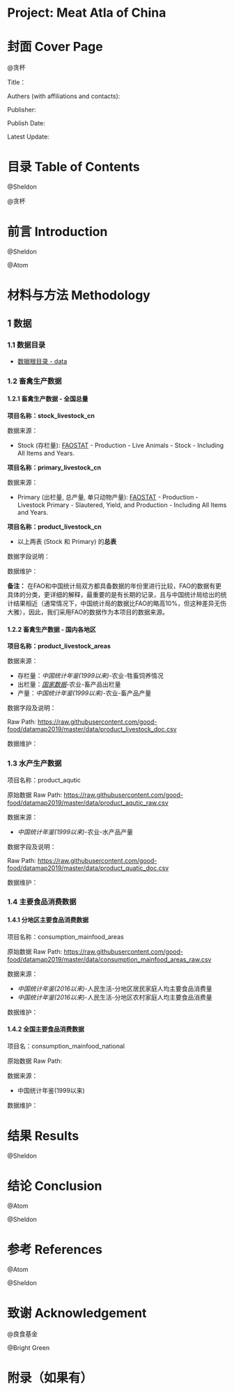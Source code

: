 # **Project: Meat Atla of China**

# **封面 Cover Page**
@贪杯

Title：

Authers (with affiliations and contacts):

Publisher:

Publish Date:

Latest Update:




# **目录 Table of Contents**
@Sheldon

@贪杯

# **前言 Introduction**
@Sheldon

@Atom

# **材料与方法 Methodology**

## **1 数据**

### **1.1 数据目录**
 
- [数据根目录 - data](https://github.com/good-food/datamap2019/tree/master/data)
    
### **1.2 畜禽生产数据**
#### 1.2.1 畜禽生产数据 - 全国总量
**项目名称：stock_livestock_cn**

数据来源：
- Stock (存栏量): [FAOSTAT](http://www.fao.org/faostat/en/#data) - Production - Live Animals - Stock - Including All Items and Years.


**项目名称：primary_livestock_cn**

数据来源：
- Primary (出栏量, 总产量, 单只动物产量): [FAOSTAT](http://www.fao.org/faostat/en/#data) - Production - Livestock Primary - Slautered, Yield, and Production - Including All Items and Years.


**项目名称：product_livestock_cn**
- 以上两表 (Stock 和 Primary) 的**总表**

数据字段说明：

数据维护：

**备注：**
在FAO和中国统计局双方都具备数据的年份里进行比较，FAO的数据有更具体的分类，更详细的解释，最重要的是有长期的记录，且与中国统计局给出的统计结果相近（通常情况下，中国统计局的数据比FAO的略高10%，但这种差异无伤大雅），因此，我们采用FAO的数据作为本项目的数据来源。


#### 1.2.2 畜禽生产数据 - 国内各地区

**项目名称：product_livestock_areas**

数据来源：
- 存栏量：*中国统计年鉴(1999以来)*-农业-牲畜饲养情况
- 出栏量：*[国家数据](http://data.stats.gov.cn/easyquery.htm?cn=E0103)*-农业-畜产品出栏量
- 产量：*中国统计年鉴(1999以来)*-农业-畜产品产量

数据字段及说明：

Raw Path: https://raw.githubusercontent.com/good-food/datamap2019/master/data/product_livestock_doc.csv


数据维护：

### **1.3 水产生产数据**

项目名称：product_aqutic

原始数据 Raw Path: https://raw.githubusercontent.com/good-food/datamap2019/master/data/product_aqutic_raw.csv

数据来源：
- *中国统计年鉴(1999以来)*-农业-水产品产量

数据字段及说明：

Raw Path: https://raw.githubusercontent.com/good-food/datamap2019/master/data/product_quatic_doc.csv

数据维护：

### **1.4 主要食品消费数据**
#### 1.4.1 分地区主要食品消费数据

项目名称：consumption_mainfood_areas

原始数据 Raw Path: https://raw.githubusercontent.com/good-food/datamap2019/master/data/consumption_mainfood_areas_raw.csv

数据来源：
- *中国统计年鉴(2016以来)*-人民生活-分地区居民家庭人均主要食品消费量
- *中国统计年鉴(2016以来)*-人民生活-分地区农村家庭人均主要食品消费量

数据维护：

#### 1.4.2 全国主要食品消费数据

项目名：consumption_mainfood_national

原始数据 Raw Path: 

数据来源：
- 中国统计年鉴(1999以来)

数据维护：

# **结果 Results**

@Sheldon

# **结论 Conclusion**

@Atom

@Sheldon

# **参考 References**

@Atom

@Sheldon

# **致谢 Acknowledgement**

@良食基金

@Bright Green

# **附录（如果有）**
